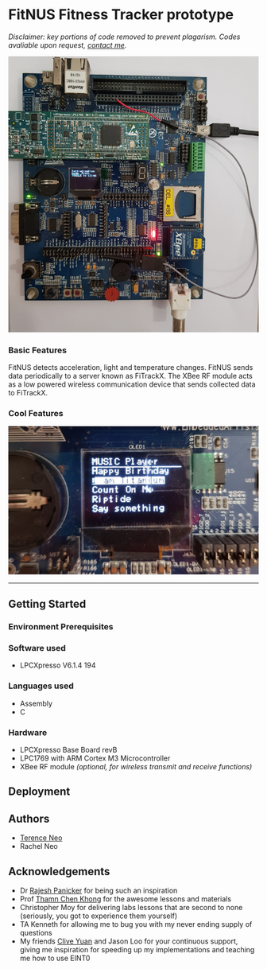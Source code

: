 # FitNUS Fitness Tracker prototype
_Disclaimer: key portions of code removed to prevent plagarism. Codes avaliable upon request, [contact me](mailto:terence.neo@u.nus.edu)._

![](20181113_142657_crop.jpg)
### Basic Features
FitNUS detects acceleration, light and temperature changes. FitNUS sends data periodically to a server known as FiTrackX. The XBee RF module acts as a low powered wireless communication device that sends collected data to FiTrackX.
<!-- todo: brief summary of flowchart actions -->

### Cool Features
<!-- todo: bullet points extra features -->
![](20181113_133536_crop.jpg)

---
## Getting Started
### Environment Prerequisites
### Software used
- LPCXpresso V6.1.4 194

### Languages used
- Assembly
- C

### Hardware
- LPCXpresso Base Board revB
- LPC1769 with ARM Cortex M3 Microcontroller
- XBee RF module _(optional, for wireless transmit and receive functions)_

## Deployment


## Authors
- [Terence Neo](https://github.com/terenceneo)
- Rachel Neo

## Acknowledgements
- Dr [Rajesh Panicker](https://www.rajeshpanicker.com) for being such an inspiration
- Prof [Thamn Chen Khong](https://www.ece.nus.edu.sg/stfpage/eletck/) for the awesome lessons and materials
- Christopher Moy for delivering labs lessons that are second to none (seriously, you got to experience them yourself)
- TA Kenneth for allowing me to bug you with my never ending supply of questions
- My friends [Clive Yuan](https://www.linkedin.com/in/clive-yuan-aaa69a157/) and Jason Loo for your continuous support, giving me inspiration for speeding up my implementations and teaching me how to use EINT0